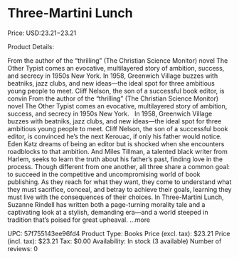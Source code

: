 # Three-Martini Lunch

Price: USD:$23.21-$23.21

Product Details:

From the author of the “thrilling” (The Christian Science Monitor) novel The Other Typist comes an evocative, multilayered story of ambition, success, and secrecy in 1950s New York. In 1958, Greenwich Village buzzes with beatniks, jazz clubs, and new ideas—the ideal spot for three ambitious young people to meet. Cliff Nelson, the son of a successful book editor, is convin From the author of the “thrilling” (The Christian Science Monitor) novel The Other Typist comes an evocative, multilayered story of ambition, success, and secrecy in 1950s New York.   In 1958, Greenwich Village buzzes with beatniks, jazz clubs, and new ideas—the ideal spot for three ambitious young people to meet. Cliff Nelson, the son of a successful book editor, is convinced he’s the next Kerouac, if only his father would notice. Eden Katz dreams of being an editor but is shocked when she encounters roadblocks to that ambition. And Miles Tillman, a talented black writer from Harlem, seeks to learn the truth about his father’s past, finding love in the process. Though different from one another, all three share a common goal: to succeed in the competitive and uncompromising world of book publishing. As they reach for what they want, they come to understand what they must sacrifice, conceal, and betray to achieve their goals, learning they must live with the consequences of their choices. In Three-Martini Lunch, Suzanne Rindell has written both a page-turning morality tale and a captivating look at a stylish, demanding era—and a world steeped in tradition that’s poised for great upheaval. ...more

UPC: 57f755143ee96fd4
Product Type: Books
Price (excl. tax): $23.21
Price (incl. tax): $23.21
Tax: $0.00
Availability: In stock (3 available)
Number of reviews: 0